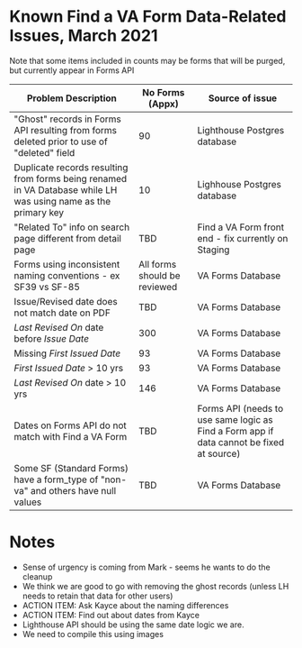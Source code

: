 # Known Find a VA Form Data-Related Issues, March 2021
Note that some items included in counts may be forms that will be purged, but currently appear in Forms API

| Problem Description    | No Forms (Appx)          | Source of issue |
|---------|-------------------|-------------------|
| "Ghost" records in Forms API resulting from forms deleted  prior to use of "deleted" field | 90  | Lighthouse Postgres database |
| Duplicate records resulting from forms being renamed in VA Database while LH was using name as the primary key | 10 | Lighhouse Postgres database |
| "Related To" info on search page different from detail page | TBD | Find a VA Form front end - fix currently on Staging  |
| Forms using inconsistent naming conventions - ex SF39 vs SF-85 | All forms should be reviewed  | VA Forms Database  |
| Issue/Revised date does not match date on PDF | TBD | VA Forms Database
| *Last Revised On* date before *Issue Date* | 300 | VA Forms Database |
| Missing *First Issued Date* | 93 | VA Forms Database |
| *First Issued Date* > 10 yrs | 93 | VA Forms Database |
| *Last Revised On* date > 10 yrs | 146  | VA Forms Database | 
| Dates on Forms API do not match with Find a VA Form | TBD | Forms API (needs to use same logic as Find a Form app if data cannot be fixed at source)|
| Some SF (Standard Forms) have a form_type of "non-va" and others have null values | TBD | VA Forms Database |
# Notes
- Sense of urgency is coming from Mark - seems he wants to do the cleanup
- We think we are good to go with removing the ghost records (unless LH needs to retain that data for other users)
- ACTION ITEM: Ask Kayce about the naming differences
- ACTION ITEM: Find out about dates from Kayce
- Lighthouse API should be using the same date logic we are.
- We need to compile this using images

